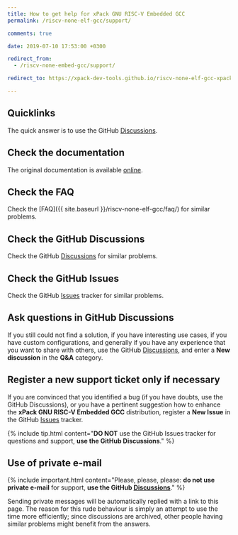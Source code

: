 ```yaml
---
title: How to get help for xPack GNU RISC-V Embedded GCC
permalink: /riscv-none-elf-gcc/support/

comments: true

date: 2019-07-10 17:53:00 +0300

redirect_from:
  - /riscv-none-embed-gcc/support/

redirect_to: https://xpack-dev-tools.github.io/riscv-none-elf-gcc-xpack/docs/support/

---
```


## Quicklinks

The quick answer is to use the GitHub
[Discussions](https://github.com/xpack-dev-tools/riscv-none-elf-gcc-xpack/discussions/).

## Check the documentation

The original documentation is available
[online](https://gcc.gnu.org/onlinedocs/).

## Check the FAQ

Check the [FAQ]({{ site.baseurl }}/riscv-none-elf-gcc/faq/)
for similar problems.

## Check the GitHub Discussions

Check the GitHub
[Discussions](https://github.com/xpack-dev-tools/riscv-none-elf-gcc-xpack/discussions/)
for similar problems.

## Check the GitHub Issues

Check the GitHub
[Issues](https://github.com/xpack-dev-tools/riscv-none-elf-gcc-xpack/issues/)
tracker for similar problems.

## Ask questions in GitHub Discussions

If you still could not find a solution, if you have interesting use
cases, if you have custom configurations, and generally if you have
any experience that you want to share with others, use the GitHub
[Discussions](https://github.com/xpack-dev-tools/riscv-none-elf-gcc-xpack/discussions/),
and enter a **New discussion** in the **Q&A** category.

## Register a new support ticket only if necessary

If you are convinced that you identified a bug (if you have doubts,
use the GitHub Discussions),
or you have a pertinent suggestion how to enhance the **xPack GNU RISC-V Embedded GCC**
distribution, register a **New Issue** in the GitHub
[Issues](https://github.com/xpack-dev-tools/riscv-none-elf-gcc-xpack/issues/)
tracker.

{% include tip.html content="**DO NOT** use the GitHub Issues tracker
for questions and support, **use the GitHub Discussions**." %}

## Use of private e-mail

{% include important.html content="Please, please, please: **do not use
private e-mail** for support, **use the GitHub [Discussions](https://github.com/xpack-dev-tools/riscv-none-elf-gcc-xpack/discussions/)**." %}

Sending private messages will be automatically replied with
a link to this page.
The reason for this rude behaviour is simply an attempt to use
the time more efficiently; since discussions are archived, other people
having similar problems might benefit from the answers.
